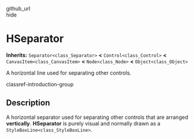 github\_url  
hide

# HSeparator

**Inherits:** `Separator<class_Separator>` **&lt;**
`Control<class_Control>` **&lt;** `CanvasItem<class_CanvasItem>`
**&lt;** `Node<class_Node>` **&lt;** `Object<class_Object>`

A horizontal line used for separating other controls.

classref-introduction-group

## Description

A horizontal separator used for separating other controls that are
arranged **vertically**. **HSeparator** is purely visual and normally
drawn as a `StyleBoxLine<class_StyleBoxLine>`.
